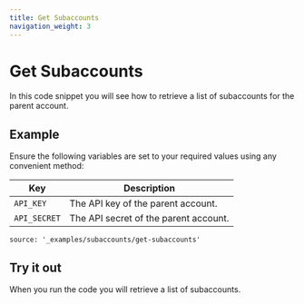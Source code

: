```yaml
---
title: Get Subaccounts
navigation_weight: 3
---
```


# Get Subaccounts

In this code snippet you will see how to retrieve a list of subaccounts for the parent account.

## Example

Ensure the following variables are set to your required values using any convenient method:

Key | Description
-- | --
`API_KEY` | The API key of the parent account.
`API_SECRET` | The API secret of the parent account.

```code_snippets
source: '_examples/subaccounts/get-subaccounts'
```

## Try it out

When you run the code you will retrieve a list of subaccounts.
